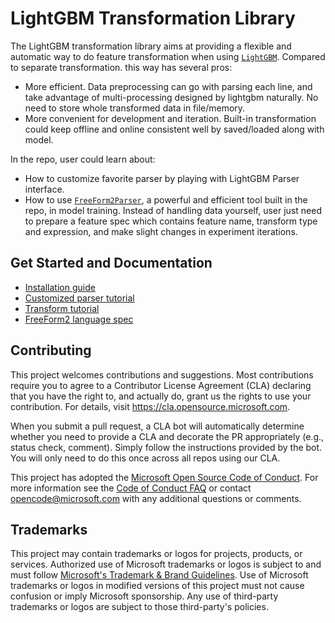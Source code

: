 # LightGBM Transformation Library

The LightGBM transformation library aims at providing a flexible and automatic way to do feature transformation when using [`LightGBM`](https://github.com/microsoft/LightGBM). Compared to separate transformation. this way has several pros:

- More efficient. Data preprocessing can go with parsing each line, and take advantage of multi-processing designed by lightgbm naturally. No need to store whole transformed data in file/memory.
- More convenient for development and iteration. Built-in transformation could keep offline and online consistent well by saved/loaded along with model.

In the repo, user could learn about:

- How to customize favorite parser by playing with LightGBM Parser interface.
- How to use [`FreeForm2Parser`](./examples/freeform2_parser.cpp), a powerful and efficient tool built in the repo, in model training. Instead of handling data yourself, user just need to prepare a feature spec which contains feature name, transform type and expression, and make slight changes in experiment iterations.

## Get Started and Documentation

- [Installation guide](./docs/Installation-Guide.rst)
- [Customized parser tutorial](./docs/Customized-Parser-Tutorial.rst)
- [Transform tutorial](./docs/Transform-Tutorial.rst)
- [FreeForm2 language spec](./docs/FreeForm2-Language.rst)

## Contributing

This project welcomes contributions and suggestions.  Most contributions require you to agree to a
Contributor License Agreement (CLA) declaring that you have the right to, and actually do, grant us
the rights to use your contribution. For details, visit https://cla.opensource.microsoft.com.

When you submit a pull request, a CLA bot will automatically determine whether you need to provide
a CLA and decorate the PR appropriately (e.g., status check, comment). Simply follow the instructions
provided by the bot. You will only need to do this once across all repos using our CLA.

This project has adopted the [Microsoft Open Source Code of Conduct](https://opensource.microsoft.com/codeofconduct/).
For more information see the [Code of Conduct FAQ](https://opensource.microsoft.com/codeofconduct/faq/) or
contact [opencode@microsoft.com](mailto:opencode@microsoft.com) with any additional questions or comments.

## Trademarks

This project may contain trademarks or logos for projects, products, or services. Authorized use of Microsoft 
trademarks or logos is subject to and must follow 
[Microsoft's Trademark & Brand Guidelines](https://www.microsoft.com/en-us/legal/intellectualproperty/trademarks/usage/general).
Use of Microsoft trademarks or logos in modified versions of this project must not cause confusion or imply Microsoft sponsorship.
Any use of third-party trademarks or logos are subject to those third-party's policies.
